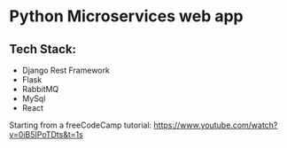# Python Microservices web app

## Tech Stack:
- Django Rest Framework
- Flask
- RabbitMQ
- MySql
- React

Starting from a freeCodeCamp tutorial: https://www.youtube.com/watch?v=0iB5IPoTDts&t=1s

